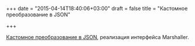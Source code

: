 +++
date = "2015-04-14T18:40:06+03:00"
draft = false
title = "Кастомное преобразование в JSON"

+++

<p><a href="http://choly.ca/post/go-json-marshalling/">Кастомное преобразование в JSON</a>, реализация интерфейса Marshaller.</p>

